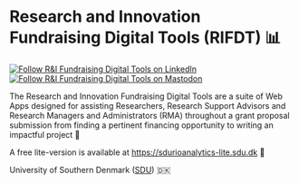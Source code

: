 # Research and Innovation Fundraising Digital Tools (RIFDT) 📊

[![Follow R&I Fundraising Digital Tools on LinkedIn](https://img.shields.io/badge/LinkedIn-blue?logo=linkedin)](https://www.linkedin.com/groups/12721532/ "Follow R&I Fundraising Digital Tools on LinkedIn")
[![Follow R&I Fundraising Digital Tools on Mastodon](https://img.shields.io/mastodon/follow/110944426785095712)](https://mastodon.social/@sdurioanalytics "Follow R&I Fundraising Digital Tools on Mastodon")

The Research and Innovation Fundraising Digital Tools are a suite of Web Apps designed for assisting Researchers, Research Support Advisors and Research Managers and Administrators (RMA) throughout a grant proposal submission from finding a pertinent financing opportunity to writing an impactful project 🔬

A free lite-version is available at <https://sdurioanalytics-lite.sdu.dk> 🔗

University of Southern Denmark ([SDU][sdu]) 🇩🇰

<!--

**Here are some ideas to get you started:**

🙋‍♀️ A short introduction - what is your organization all about?
🌈 Contribution guidelines - how can the community get involved?
👩‍💻 Useful resources - where can the community find your docs? Is there anything else the community should know?
🍿 Fun facts - what does your team eat for breakfast?
🧙 Remember, you can do mighty things with the power of [Markdown](https://docs.github.com/github/writing-on-github/getting-started-with-writing-and-formatting-on-github/basic-writing-and-formatting-syntax)

[![Follow SDU RIO Analytics on Twitter](https://img.shields.io/twitter/follow/sdurioanalytics.svg?style=social&logo=twitter)](https://twitter.com/sdurioanalytics)
-->

<!-- links -->

[sdu]: https://www.sdu.dk/en